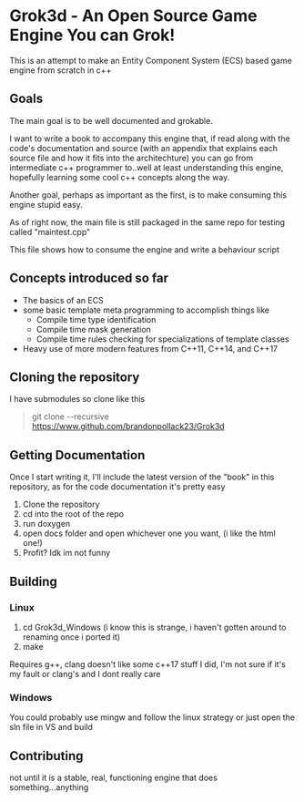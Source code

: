 # Grok3d - An Open Source Game Engine You can Grok!

This is an attempt to make an Entity Component System (ECS) based game engine from scratch in c++

## Goals

The main goal is to be well documented and grokable.

I want to write a book to accompany this engine that, if read along with the code's documentation
and source (with an appendix that explains each source file and how it fits into the architechture)
you can go from intermediate c++ programmer to..well at least understanding this engine, hopefully
learning some cool c++ concepts along the way.

Another goal, perhaps as important as the first, is to make consuming this engine stupid easy.

As of right now, the main file is still packaged in the same repo for testing called "maintest.cpp"

This file shows how to consume the engine and write a behaviour script

## Concepts introduced so far

* The basics of an ECS
* some basic template meta programming to accomplish things like
    * Compile time type identification
    * Compile time mask generation
    * Compile time rules checking for specializations of template classes
* Heavy use of more modern features from C++11, C++14, and C++17

## Cloning the repository

I have submodules so clone like this

>git clone --recursive https://www.github.com/brandonpollack23/Grok3d

## Getting Documentation

Once I start writing it, I'll include the latest version of the "book" in this repository,
as for the code documentation it's pretty easy

1. Clone the repository
2. cd into the root of the repo
3. run doxygen
4. open docs folder and open whichever one you want, (i like the html one!)
5. Profit? Idk im not funny

## Building

### Linux

1. cd Grok3d_Windows  (i know this is strange, i haven't gotten around to renaming once i ported it)
2. make

Requires g++, clang doesn't like some c++17 stuff I did, I'm not sure if it's my fault or clang's
and I dont really care

### Windows

You could probably use mingw and follow the linux strategy or just open the sln file in VS and build

## Contributing

not until it is a stable, real, functioning engine that does something...anything
